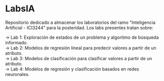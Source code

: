 # LabsIA
Repositorio dedicado a almacenar los laboratorios del ramo "Inteligencia Artificial - ICI3244" para la posteridad.
Los labs presentes tratan sobre:  

-> Lab 1: Exploración de estados de un problema y algoritmo de búsqueda informado.  
-> Lab 2: Modelos de regresión lineal para predecir valores a partir de un atributo.  
-> Lab 3: Modelos de clasificación para clasificar valores a partir de un atributo.  
-> Lab 4: Modelos de regresión y clasificación basados en redes neuronales.
